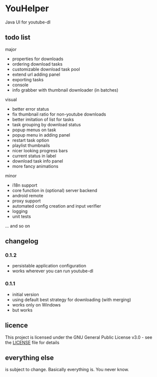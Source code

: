# YouHelper
Java UI for youtube-dl

## todo list
major
* properties for downloads
* ordering download tasks
* customizable download task pool
* extend url adding panel
* exporting tasks
* console
* info grabber with thumbnail downloader (in batches)

visual
* better error status
* fix thumbnail ratio for non-youtube downloads
* better imitation of list for tasks
* task grouping by download status
* popup menus on task
* popup menu in adding panel
* restart task option
* playlist thumbnails
* nicer looking progress bars
* current status in label
* download task info panel
* more fancy animations

minor
* i18n support
* core function in (optional) server backend
* android remote
* proxy support
* automated config creation and input verifier
* logging
* unit tests

... and so on

## changelog
### 0.1.2
* persistable application configuration
* works wherever you can run youtube-dl
### 0.1.1
* initial version
* using default best strategy for downloading (with merging)
* works only on Windows
* but works

## licence
This project is licensed under the GNU General Public License v3.0 - see the [LICENSE](LICENSE) file for details

## everything else
is subject to change. Basically everything is. You never know.

